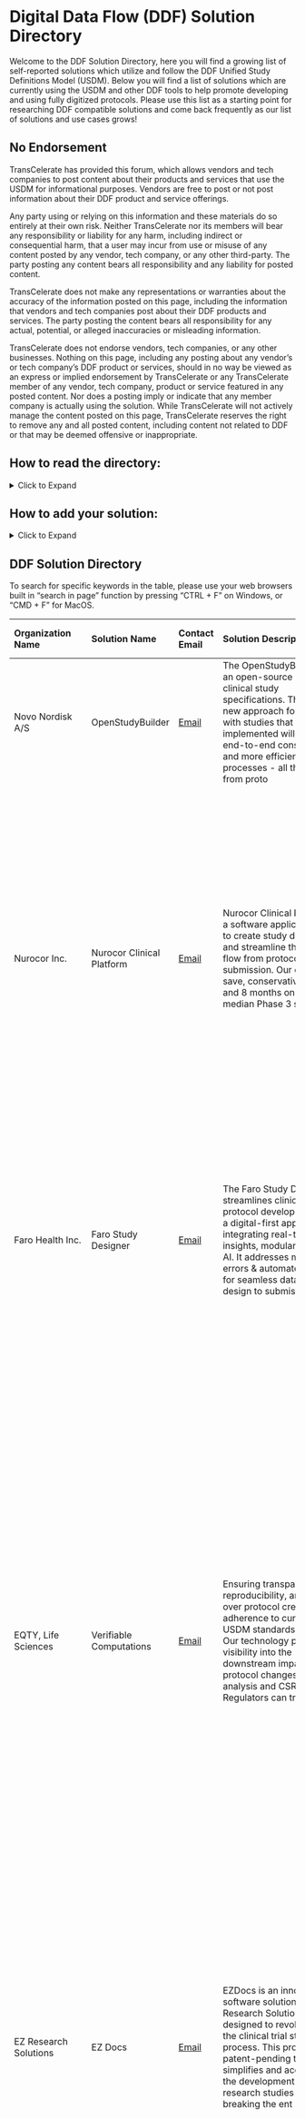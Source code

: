 # Digital Data Flow (DDF) Solution Directory
Welcome to the DDF Solution Directory, here you will find a growing list of self-reported solutions which utilize and follow the DDF Unified Study Definitions Model (USDM). Below you will find a list of solutions which are currently using the USDM and other DDF tools to help promote developing and using fully digitized protocols. Please use this list as a starting point for researching DDF compatible solutions and come back frequently as our list of solutions and use cases grows!

## No Endorsement
TransCelerate has provided this forum, which allows vendors and tech companies to post content about their products and services that use the USDM for informational purposes.  Vendors are free to post or not post information about their DDF product and service offerings. 

Any party using or relying on this information and these materials do so entirely at their own risk.  Neither TransCelerate nor its members will bear any responsibility or liability for any harm, including indirect or consequential harm, that a user may incur from use or misuse of any  content posted by any vendor, tech company, or any other third-party.  The party posting any content bears all responsibility and any liability for posted content.  

TransCelerate does not make any representations or warranties about the accuracy of the information posted on this page, including the information that vendors and tech companies post about their DDF products and services.   The party posting the content bears all responsibility for any actual, potential, or alleged inaccuracies or misleading information.  

TransCelerate does not endorse vendors, tech companies, or any other businesses.  Nothing on this page, including any posting about any vendor’s or tech company’s DDF product or services, should in no way be viewed as an express or implied endorsement by TransCelerate or any TransCelerate member of any vendor, tech company, product or service featured in any posted content.  Nor does a posting imply or indicate that any member company is actually using the solution.
While TransCelerate will not actively manage the content posted on this page, TransCelerate reserves the right to remove any and all posted content, including content not related to DDF or that may be deemed offensive or inappropriate.


## How to read the directory:
<details>

<summary>Click to Expand</summary>

<p></p>
Our current iteration of the DDF Solution Directory is meant to provide basic functionality for capturing and displaying solutions as they are submitted. New solutions will be appended to the bottom of the table in the order they are submitted, and we will work hard to ensure there are no duplications in the material.
<p></p>
<h3><u>Directory Table Colums</u></h3>
Each row of the table represents a unique solution, with colums containing the following information:
<p></p>
<ul>
<li><b>Organization Name</b> - Name of company or team which owns the solution</li>
<li><b>Solution Name</b> - Name of the specific DDF compatible solution</li>
<li><b>Contact Email</b> - Point of contact for more information on the solution</li>
<li><b>Solution Description</b> - Short description of what the solution does, limited to 250 characters max</li>
<li><b>More Info</b> - For more information, click this link to view the long description submitted with the solution</li>
<li><b>Covered Use Cases</b> - Specific use cases addressed by the solution (use case descriptions are below)</li>
<li><b>USDM Version Compatibility</b> - Latest compatible version of the USDM which the solution utilizes</li>
<li><b>Website</b> - External link to organizations website with more information on the specific solution</li>
<p></p>
</ul>
<h3><u>Use Case Descriptions</u></h3>
<ul>
<li><b>Data analytics and reporting</b> - Solutions automating SAP set-up and statistical analysis</li>
<li><b>Data storage in Metadata Repository (MDR)</b> - Solutions enabling data integration from/to an MDR</li>
<li><b>Decentralized Clinical Trials (DCT)</b> - Solutions organizing and/or facilitating DCT set up and operation</li>
<li><b>Diverse and Inclusive Trial Design</b> - Solutions capturing, displaying, and improving trial participant diversity</li>
<li><b>Electronic Data Capture (EDC)</b> - Solutions integrating data from/to EDC systems</li>
<li><b>Electronic Health Record (EHR)</b> - Solutions integrating data from/to EHR systems</li>
<li><b>eSource</b> - Solutions utilizing data integration from non-standard sources (i.e. wearables, in home diagnostics, etc.)</li>
<li><b>Operational systems (i.e. CTMS, IRT, etc.)</b> - Solutions integrating data from/to other operational systems</li>
<li><b>Patient eligibility screening</b> - Solutions utilizing inclusion/exclusion criteria for the purposes of screening participants</li>
<li><b>Registry reporting</b> - Solutions providing automated submission to data registries</li>
<li><b>Regulatory submission</b> - Solutions providing automated submission to regulatory bodies</li>
<li><b>Risk management</b> - Solutions supporting risk assessment, monitoring and/or analysis</li>
<li><b>Study authoring</b> - Solutions used to design and publish a study protocol</li>
</ul>

</details>

## How to add your solution:
<details>
  
<summary>Click to Expand</summary>

<p></p>
Please use the following link to add your solution to our list, specific instructions for completing the form can be found on the linked page.
<p></p>
<a href="https://github.com/transcelerate/ddf-directory/issues/new?assignees=&labels=&projects=&template=new-directory-entry.yml&title=%5BDDF+Directory+Entry%5D+%3A+Please+Copy+Solution+Name+Here">Click here to add your solution</a>
<p></p>
<i>(Note: We are utilizing Github's built in "Issue" function to define a custom form template and capture the solution information)</i>
<p></p>
Please ensure your information is correct before submitting your solution. Once submitted, it will be difficult to modify the captured information, and any site administration will take place once a quarter via written request to <a href="mailto:DDF@transceleratebiopharmainc.com">DDF@transceleratebiopharmainc.com</a>
<p></p>
  
</details>

## DDF Solution Directory

To search for specific keywords in the table, please use your web browsers built in “search in page” function by pressing “CTRL + F” on Windows, or “CMD + F” for MacOS.

| Organization Name | Solution Name | Contact Email | Solution Description | More Info | Covered Use Cases | USDM Version Compatibility | Website |
| :--- | :--- | :--- | :--- | :--- | :--- | :--- | :--- |
| Novo Nordisk A/S | OpenStudyBuilder | [Email](mailto:OpenStudyBuilder@gmail.com) | The OpenStudyBuilder is an open-source project for clinical study specifications. This tool is a new approach for working with studies that once fully implemented will drive end-to-end consistency and more efficient processes - all the way from proto | [More Information](https://github.com/transcelerate/ddf-directory/issues/4) | Data storage in Metadata Repository (MDR) | 3.0 | [LINK](https://novo-nordisk.gitlab.io/nn-public/openstudybuilder/project-description/) |
| Nurocor Inc. | Nurocor Clinical Platform | [Email](mailto:barrie.nelson@nurocor.com) | Nurocor Clinical Platform is a software application suite to create study definitions and streamline the digital flow from protocol to submission. Our clients save, conservatively, $8M and 8 months on the median Phase 3 study. | [More Information](https://github.com/transcelerate/ddf-directory/issues/5) | Data storage in Metadata Repository (MDR), Decentralized Clinical Trials (DCT), Diverse and Inclusive Trial Design, Electronic Data Capture (EDC), Operational systems (i.e. CTMS, IRT, etc.), Patient elegibility screening, Registry reporting, Study authoring, Specimen management, template based clinical document authoring in general | 3.0 | [LINK](https://nurocor.com) |
| Faro Health Inc. | Faro Study Designer | [Email](mailto:sales@farohealth.com) | The Faro Study Designer streamlines clinical trial protocol development with a digital-first approach, integrating real-time insights, modular design & AI. It addresses manual errors & automates tasks for seamless data flow from design to submission. | [More Information](https://github.com/transcelerate/ddf-directory/issues/6) | Data analytics and reporting, Decentralized Clinical Trials (DCT), Diverse and Inclusive Trial Design, Electronic Data Capture (EDC), Operational systems (i.e. CTMS, IRT, etc.), Study authoring, Digitalized Study Designer | 3.0 | [LINK](https://farohealth.com) |
| EQTY, Life Sciences | Verifiable Computations | [Email](mailto:alistair.dootson@eqtylab.io) | Ensuring transparency, reproducibility, and control over protocol creation and adherence to current USDM standards is crucial. Our technology provides visibility into the downstream impacts of protocol changes on analysis and CSR. Regulators can trus | [More Information](https://github.com/transcelerate/ddf-directory/issues/7) | Data analytics and reporting, Data storage in Metadata Repository (MDR), Decentralized Clinical Trials (DCT), Diverse and Inclusive Trial Design, Electronic Data Capture (EDC), Electronic Health Record (EHR), eSource, Operational systems (i.e. CTMS, IRT, etc.), Registry reporting, Regulatory submission, Risk management, Study authoring, We are honored to be considered for designing a modern clinical data and computational environment for regulators. This will enable RWE submissions, AI use, and eliminate data submissions by sponsors, simplifying management for federal organizations. | 3.0 | [LINK](eqytlab.io) |
| EZ Research Solutions | EZ Docs | [Email](mailto:angie.schwab@ezresearchsolutions.com) | EZDocs is an innovative software solution by EZ Research Solutions designed to revolutionize the clinical trial start-up process. This proprietary, patent-pending tool simplifies and accelerates the development of research studies by breaking the ent | [More Information](https://github.com/transcelerate/ddf-directory/issues/8) | Data storage in Metadata Repository (MDR), Decentralized Clinical Trials (DCT), Diverse and Inclusive Trial Design, eSource, Patient elegibility screening, Regulatory submission, Risk management, Study authoring | 2.0 | [LINK](https://www.ezresearchsolutions.com/) |
| Indegene, Inc. | Next Digital Protocol authoring | [Email](mailto:Mark.williams@indegene.com) | A web based User interface to author a new digital protocol using the Transcelerate Clinical Protocol Template (CPT) ( or a custom protocol  template) utilizing standards specified in CDISC’s USDM v3.0 to create a machine-readable JSON file as well a | [More Information](https://github.com/transcelerate/ddf-directory/issues/9) | Data analytics and reporting, Data storage in Metadata Repository (MDR), Decentralized Clinical Trials (DCT), Diverse and Inclusive Trial Design, Electronic Data Capture (EDC), Study authoring, Beyond currently working solutions for Protocol digitization, authoring and accelerating Clinical study database (eDC) specification design as a DDF downstream use case, Indegene’s NEXT protocol authoring and database accelerator platform was architected to enable future downstream use cases beyond the digital protocol and clinical study database creation such as application and process accelerators for creating digitized documents such as the SAP, standard study TLF specifications and CSR content from a “One Source of Truth” approach These additional DDF downstream use cases are a work in progress currently as standards for these deliverables and documents evolve. | 3.0 | [LINK](https://www.indegene.com/what-we-do/enterprise-clinical-solutions) |
| TATA CONSULTANCY SERVICES LTD. | TCS ADD™ Metadata Repository | [Email](mailto:mayank.bhatia@tcs.com) | https://www.tcs.com/what-we-do/products-platforms/tcs-add/solution/tcs-add-metadata-repository-platform | [More Information](https://github.com/transcelerate/ddf-directory/issues/10) | Data storage in Metadata Repository (MDR), Electronic Data Capture (EDC) | 3.0 | [LINK](https://www.tcs.com/what-we-do/products-platforms/tcs-add/solution/tcs-add-metadata-repository-platform) |
| Sycamore Informatics | Sycamore SPA (Structured Protocol Authoring) | [Email](mailto:pmalik@sycamoreinformatics.com) | Sycamore SPA manages structured study definition with machine-readable Schedule of Activities. The configurable templates allow us to produce Study Protocol, CSR, SAP, etc. The SoA automates the study CRF and other downstream specifications in Sycamo | [More Information](https://github.com/transcelerate/ddf-directory/issues/11) | Diverse and Inclusive Trial Design, Electronic Data Capture (EDC), eSource, Study authoring | 3.0 | [LINK](https://www.sycamoreinformatics.com) |
| Sycamore Informatics | Sycamore MDR (Metadata Repository) | [Email](mailto:pmalik@sycamoreinformatics.com) | Sycamore MDR is a metadata repository to manage Clinical Data Standards and build faster study specifications (EDC, DTS, SDTM) conforming to the standards and consume them for EDC build, SDTM transformation, etc. | [More Information](https://github.com/transcelerate/ddf-directory/issues/12) | Data storage in Metadata Repository (MDR), Diverse and Inclusive Trial Design, Electronic Data Capture (EDC) | 3.0 | [LINK](https://www.sycamoreinformatics.com) |